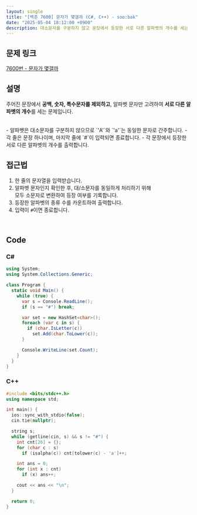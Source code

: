 ```yaml
---
layout: single
title: "[백준 7600] 문자가 몇갤까 (C#, C++) - soo:bak"
date: "2025-05-04 18:12:00 +0900"
description: 대소문자를 구분하지 않고 문장에서 등장한 서로 다른 알파벳의 개수를 세는 백준 7600번 문제의 C# 및 C++ 풀이 및 해설
---
```


## 문제 링크
[7600번 - 문자가 몇갤까](https://www.acmicpc.net/problem/7600)

## 설명

주어진 문장에서 **공백, 숫자, 특수문자를 제외하고**, 알파벳 문자만 고려하여 **서로 다른 알파벳의 개수**를 세는 문제입니다.

<br>
- 알파벳은 대소문자를 구분하지 않으므로 `'A'`와 `'a'`는 동일한 문자로 간주합니다.
- 각 줄은 문장 하나이며, 마지막 줄에 `#`이 입력되면 종료합니다.
- 각 문장에서 등장한 서로 다른 알파벳의 개수를 출력합니다.

<br>

## 접근법

1. 한 줄의 문자열을 입력받습니다.
2. 알파벳 문자인지 확인한 후, 대/소문자를 동일하게 처리하기 위해<br>
  모두 소문자로 변환하여 등장 여부를 기록합니다.
3. 등장한 알파벳의 종류 수를 카운트하여 출력합니다.
4. 입력이 `#`이면 종료합니다.

<br>

## Code

### C#

```csharp
using System;
using System.Collections.Generic;

class Program {
  static void Main() {
    while (true) {
      var s = Console.ReadLine();
      if (s == "#") break;

      var set = new HashSet<char>();
      foreach (var c in s) {
        if (char.IsLetter(c))
          set.Add(char.ToLower(c));
      }

      Console.WriteLine(set.Count);
    }
  }
}
```

### C++

```cpp
#include <bits/stdc++.h>
using namespace std;

int main() {
  ios::sync_with_stdio(false);
  cin.tie(nullptr);

  string s;
  while (getline(cin, s) && s != "#") {
    int cnt[26] = {};
    for (char c : s)
      if (isalpha(c)) cnt[tolower(c) - 'a']++;

    int ans = 0;
    for (int x : cnt)
      if (x) ans++;

    cout << ans << "\n";
  }

  return 0;
}
```
